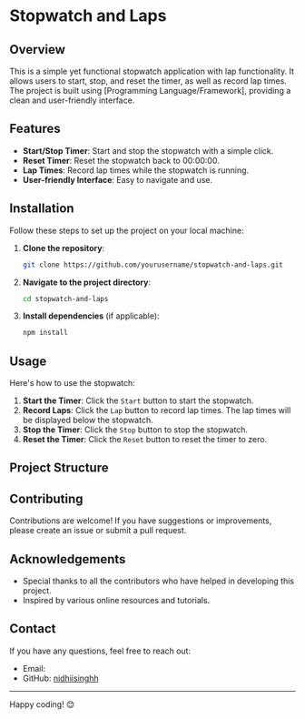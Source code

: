 # Stopwatch and Laps

## Overview

This is a simple yet functional stopwatch application with lap functionality. It allows users to start, stop, and reset the timer, as well as record lap times. The project is built using [Programming Language/Framework], providing a clean and user-friendly interface.

## Features

- **Start/Stop Timer**: Start and stop the stopwatch with a simple click.
- **Reset Timer**: Reset the stopwatch back to 00:00:00.
- **Lap Times**: Record lap times while the stopwatch is running.
- **User-friendly Interface**: Easy to navigate and use.

## Installation

Follow these steps to set up the project on your local machine:

1. **Clone the repository**:
    ```sh
    git clone https://github.com/yourusername/stopwatch-and-laps.git
    ```
2. **Navigate to the project directory**:
    ```sh
    cd stopwatch-and-laps
    ```
3. **Install dependencies** (if applicable):
    ```sh
    npm install
    ```

## Usage

Here's how to use the stopwatch:

1. **Start the Timer**: Click the `Start` button to start the stopwatch.
2. **Record Laps**: Click the `Lap` button to record lap times. The lap times will be displayed below the stopwatch.
3. **Stop the Timer**: Click the `Stop` button to stop the stopwatch.
4. **Reset the Timer**: Click the `Reset` button to reset the timer to zero.

## Project Structure


## Contributing

Contributions are welcome! If you have suggestions or improvements, please create an issue or submit a pull request.


## Acknowledgements

- Special thanks to all the contributors who have helped in developing this project.
- Inspired by various online resources and tutorials.

## Contact

If you have any questions, feel free to reach out:

- Email:
- GitHub: [nidhiisinghh](https://github.com/nidhiisinghh)

---

Happy coding! 😊


